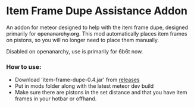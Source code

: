 # Item Frame Dupe Assistance Addon

An addon for meteor designed to help with the item frame dupe, designed primarily for ~~openanarchy.org~~.
This mod automatically places item frames on pistons, so you will no longer need to place them manually.

Disabled on openanarchy, use is primarily for 6b6t now.

### How to use:  
- Download 'item-frame-dupe-0.4.jar' from [releases](https://github.com/Wide-Cat/item-frame-dupe-addon/releases/tag/latest)
- Put in mods folder along with the latest meteor dev build
- Make sure there are pistons in the set distance and that you have item frames in your hotbar or offhand.
